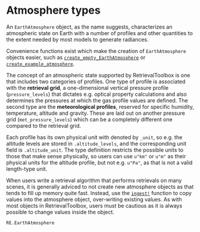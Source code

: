 # Atmosphere types

An `EarthAtmosphere` object, as the name suggests, characterizes an atmospheric state on Earth with a number of profiles and other quantities to the extent needed by most models to generate radiances.

Convenience functions exist which make the creation of `EarthAtmosphere` objects easier, such as [`create_empty_EarthAtmosphere`](@ref) or [`create_example_atmosphere`](@ref).

The concept of an atmospheric state supported by RetrievalToolbox is one that includes two categories of profiles. One type of profile is associated with the **retrieval grid**, a one-dimensional vertical pressure profile (`pressure_levels`) that dictates e.g. optical property calculations and also determines the pressures at which the gas profile values are defined. The second  type are the **meteorological profiles**, reserved for specific humidity, temperature, altitude and gravity. These are laid out on another pressure grid (`met_pressure_levels`) which can be a completely different one compared to the retrieval grid.

Each profile has its own physical unit with denoted by `_unit`, so e.g. the altitude levels are stored in `.altitude_levels`, and the corresponding unit field is `.altitude_unit`. The type definition restricts the possible units to those that make sense physically, so users can use `u"km"` or `u"m"` as their physical units for the altitude profile, but not e.g. `u"Pa"`, as that is not a valid length-type unit.

When users write a retrieval algorithm that performs retrievals on many scenes, it is generally adviced to not create new atmosphere objects as that tends to fill up memory quite fast. Instead, use the [`ingest!`](@ref) function to copy values into the atmosphere object, over-writing existing values. As with most objects in RetrievalToolbox, users must be cautious as it is always possible to change values inside the object.

```@docs
RE.EarthAtmosphere
```